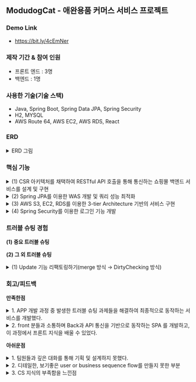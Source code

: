 ## ModudogCat - 애완용품 커머스 서비스 프로젝트

### Demo Link
+ https://bit.ly/4cEmNer

### 제작 기간 & 참여 인원
+ 프론트 엔드 : 3명 
+ 백엔드 : 1명

### 사용한 기술(기술 스택)
+ Java, Spring Boot, Spring Data JPA, Spring Security
+ H2, MYSQL
+ AWS Route 64, AWS EC2, AWS RDS, React

### ERD
<details>
  <summary>ERD 그림</summary>
  <p>
    <img src="https://github.com/steadykyu/modudogcat_refactoring/blob/main/sampleImage/ERD.png" alt="AWS 아키텍처">
  </p>
</details>

### 핵심 기능
<details>
  <summary>(1) CSR 아키텍처를 채택하여 RESTful API 호출을 통해 통신하는 쇼핑몰 백엔드 서비스를 설계 및 구현</summary>
  <p> 
    <img src="https://github.com/steadykyu/modudogcat_refactoring/blob/main/sampleImage/studySample/csr.png" alt="CSR 아키텍처">
  </p>
  <p>
    대부분의 도메인들은 RESTful 설계에 따라 <a href = "https://github.com/steadykyu/modudogcat_refactoring/blob/1ef06b737589db917ec4ff77ddb10bbda566d15d/src/main/java/com/k5/modudogcat/domain/product/controller/ProductController.java#L28-L65">
    Product Controller</a> 의 URL 형식에 맞추어 CRUD의 구현을 나타냅니다.
  </p>
  <p>
    다만 회원 도메인의 경우 로그인시 JWT 토큰을 이용해 개별 회원 리소스를 유추해낼 수 있고 회원의 PK를 보여주지 않는게 보안적으로 좋다고 생각했습니다. 그러므로 <a href = "https://github.com/steadykyu/modudogcat_refactoring/blob/1ef06b737589db917ec4ff77ddb10bbda566d15d/src/main/java/com/k5/modudogcat/domain/user/controller/UserController.java#L32-L75">
    회원 Controller</a> 의 URL로 CRUD를 구현했습니다.
  </p>
</details>
<details> 
  <summary>(2) Spring JPA를 이용한 WAS 개발 및 쿼리 성능 최적화</summary>
  <p>
   <img src="https://github.com/steadykyu/modudogcat_refactoring/blob/main/sampleImage/studySample/JPA_architecture.png" alt="JPA 아키텍처">
  </p>
  <p>
    기본적으로 성능최적화를 위해 모든 Entity는 지연로딩으로 설정하는 방향으로 구현했습니다.        </p>
  <p>
    또한 Hibernate를 기반으로 만들어진 Spring JPA를 통해 ORM 프레임워크를 구현했습니다. 대부분의 기능은 Spring Data JPA의 쿼리메소드를 이용하여 쿼리를 매핑하여 실행시키도록 구현했습니다.
  <p>
    <strong>1) single select Paging query:</strong> 1:N의 Order와 OrderProduct를 사용하는 페이징 기능 과정 N+1 문제가 발생했었습니다. 해당 문제를 해결하고, 대용량 주문 또는 상품을 조회하더라도 시스템 장애가 발생하지 않도록 Batch Processing을 구현했습니다. 
  </p>
  <p>
     <a href = https://github.com/steadykyu/modudogcat_refactoring/blob/cb9746bb7f0c301a038000eb4ce9e100cc6fbbee/src/main/java/com/k5/modudogcat/domain/order/entity/Order.java#L40-L42>Order의 OrderProduct엔티티</a> 는 페이징 크기에 맞게 12개의 배치로 지정해 두었습니다.
  <p>
  <p>
    Order:OrderProduct 그리고 OrderProduct:Product는 1:N, N:1 이므로 <a href = https://github.com/steadykyu/modudogcat_refactoring/blob/cb9746bb7f0c301a038000eb4ce9e100cc6fbbee/src/main/java/com/k5/modudogcat/domain/product/entity/Product.java#L17-L23>Product 엔티티</a> 또한 배치를 지정했습니다. 
  </p>  
    <strong>2) bulk delete query:</strong> Order 생성시, User가 가진 장바구니는 비워져야합니다. 장바구니는 임시데이터이므로, 크지 않다고 생각했기에 bulk 연산으로 한번에 제거했습니다.
  </p>
  <p>
    <a href = https://github.com/steadykyu/modudogcat_refactoring/blob/cb9746bb7f0c301a038000eb4ce9e100cc6fbbee/src/main/java/com/k5/modudogcat/domain/cart/repository/CartProductRepository.java#L18-L20> CartProductRepository</a> 에서 JPQL Query를 직접 생성하여 DB에 실행시킨 후, 영속성 컨텍스트를 초기화시켰습니다.
  </p>
  <p>
    <strong>3) single select fetch join query:</strong> 모든 엔티티들은 기본적으로 지연로딩을 통해 연관관계를 맺고 있습니다. 하지만 로그인 기능을 위해 User Entity를 사용할때, Role 권한이 필요합니다. 이를 위해 명시적으로 즉시 로딩 될수 있도록 <a href = https://github.com/steadykyu/modudogcat_refactoring/blob/cb9746bb7f0c301a038000eb4ce9e100cc6fbbee/src/main/java/com/k5/modudogcat/domain/user/repository/UserRepository.java#L14-L15>UserRepository</a> 와 같이 fetch join을 사용했습니다.
  </p>
  <p>
    <strong> 4) Batch insert query:</strong> JPA의 Hibernate는 기본적으로 single insert query로 데이터를 삽입합니다. 그러므로 만약 대용량 데이터이고 1:N 관계일때는 N+1개의 insert문을 사용해야하고 이는 성능상 좋지 않을 것이라 생각되었습니다.
  </p>
  <p>
    기존 엔티티 생성전략인 GenerationType.IDENTITY 을 유지하고, Batch Process를 구현하기 위해 <a href=https://github.com/steadykyu/modudogcat_refactoring/blob/cb9746bb7f0c301a038000eb4ce9e100cc6fbbee/src/main/java/com/k5/modudogcat/domain/order/repository/OrderProductRepositoryCustomImpl.java#L18-L45>OrderProductRepositoryCustomImpl</a> Spring Data JPA를 확장시키고, JDBC Template을 사용했습니다. 
  </p>
</details>
<details>
  <summary>(3) AWS S3, EC2, RDS를 이용한 3-tier Architecture 기반의 서비스 구현</summary>
  <p>
    <img src="https://github.com/steadykyu/modudogcat_refactoring/blob/main/sampleImage/studySample/aws_architecture.png" alt="AWS 아키텍처">
  </p>
</details>
<details>
  <summary>(4) Spring Security를 이용한 로그인 기능 개발</summary>

</details>


### 트러블 슈팅 경험
**(1) 중요 트러블 슈팅** </br>

**(2) 그 외 트러블 슈팅** </br>
<details>
  <summary>(1) Update 기능 리팩토링하기(merge 방식 → DirtyChecking 방식) </summary>
  <strong>문제정의</strong>
  
  이전 수정 기능의 코드들을 살펴보겠습니다.
  
  ```java
    @Transactional
    public User updateUser(User user){
        Long userId = user.getUserId();
        User findUser = findVerifiedUserById(userId);

        Optional.ofNullable(user.getPassword())
                .ifPresent(newPassword -> findUser.setPassword(passwordEncoder.encode(newPassword)));
        Optional.ofNullable(user.getAddress())
                .ifPresent(newAddress -> findUser.setAddress(newAddress));
        Optional.ofNullable(user.getEmail())
                .ifPresent(newEmail -> findUser.setEmail(newEmail));

        return userRepository.save(findUser); //---------------- (1)
    }
  ```

  디버그를 찍어보니 위 코드를 동작하면 JpaRepository의 구현체인 SimpleJpaRepository의 save()를 사용한다. 이 방식은 merge() 인 병합의 방식을 사용하는데, 이는 병합에 사용하는 엔티티 객체의 모든 필드를 가져와서
  병합을 시도하므로, 만약 수정되려는 해당 객체의 일부 필드에 null이 존재하는 경우 수정전 필드의 값을 null로 수정할 수 있습니다. 즉 필드 누락의 가능성이 존재합니다.

  <strong>제안하는 방안</strong>
  
  병합보다 JPA에서 권장하는 변경 감지 방식을 이용하면 수정하지 않는 엔티티 필드값은 유지하고, 수정된 필드의 값만 변경하여 update 쿼리를 날리도록 동작한다.
  - 필드 누락 가능성 감소
  - 효율적인 SQL 생성
  - 데이터베이스 통신 최소화
  - 캐시 이점 활용

  <strong> 문제 해결</strong>
  ```java
    @Transactional
    public User updateUser(User user){
        Long userId = user.getUserId();
        User findUser = findVerifiedUserById(userId);

        Optional.ofNullable(user.getPassword())
                .ifPresent(newPassword -> findUser.setPassword(passwordEncoder.encode(newPassword)));
        Optional.ofNullable(user.getAddress())
                .ifPresent(newAddress -> findUser.setAddress(newAddress));
        Optional.ofNullable(user.getEmail())
                .ifPresent(newEmail -> findUser.setEmail(newEmail));

        //        return userRepository.save(findUser);
        return findUser; 
    }
  ```
  JPA가 권장하는 변경감지로 동작하도록 명시적으로 save()를 사용하지 않고, 엔티티를 그대로 반환했다. 이제 엔티티는 캐시에 저장된 수정 전의 엔티티와 비교하여 변경감지의 대상이 되어 수정된 필드의 값만 변경한
  적절한 update 쿼리를 날려준다.
  

**결과 쿼리**

```java
Hibernate: 
    update
        user_table 
    set
        modified_at=?,
        address=?,
        admin_id=?,
        email=?,
        login_id=?,
        name=?,
        password=?,
        seller_id=?,
        user_status=? 
    where
        user_id=?
```
    
</details>

### 회고/피드백
**만족한점** </br>
<details>
  <summary>1. APP 개발 과정 중 발생한 트러블 슈팅 과제들을 해결하여 최종적으로 동작하는 서비스를 개발했다.</summary>
  <p>
    </br>
    인프런 강의 내용이나 검색등을 통해 위의 트러블 슈팅들을 해결하며 최종적으로 쇼핑몰 서비스를 제공하는 웹 사이트를 개발함으로써 뿌듯함을 느꼈습니다.
  </p>
</details>
<details>
  <summary>2. front 분들과 소통하며 Back과 API 통신을 기반으로 동작하는 SPA 를 개발하고, 이 과정에서 프론트 지식을 배울 수 있었다.</summary>
  <p style="padding-left: 20px;">
    </br>
    프론트엔드 쪽과 통신하면서 서로 간 알고 있는 부분이 달라 대화가 잘 되지 않는 것을 발견 할수 있었습니다. 
    예를 들어 어떤 형식으로 보내줘야만 프론트쪽에서 편하게 데이터를 이용할 수 있는지, 네트워크 통신과정에서 에러가 발생했는데 누구의 에러인지 모르는 등과 같은 이슈가 발생했었습니다. </br>
  </br>
  이 과정들을 해결하기 위해 점심시간마다 정기적인 회의를 가지고, 각자의 문제를 공유하거나 기능들이 어떻게 동작해주는지 설명해주는 시간을 가졌습니다.
  이를 통해 Json 을 보내주면 프론트 쪽에서 객체로 바꾸어 페이지의 여러곳에서 사용한다는 점이나 웹과 WAS의 전체적인 아키텍처가 어떻게 동작하는지를 이해할 수 있었습니다.</br>
  </p>
</details>

**아쉬운점** </br>
<details>
  <summary> 1. 팀원들과 깊은 대화를 통해 기획 및 설계하지 못했다.</summary>
  <p>
        데이터베이스 설계나 네트워크, 디자인 패턴등 cs지식이 부족한 과정에서 기획과 설계를 진행하다보니 해답이 나오지 않는 부분에 시간을 너무 많이 허비했습니다. 우선 바로 구현할 수 있는 지식으로 APP을 개발 해두고, 하나씩 추가하거나 리팩토링 하는 방식으로 개발했어야 한다고 생각이 듭니다. 
    </br>
  </br>
  예를 들어 ERD를 설계할 때 구매자, 판매자, 관리자를 어떻게 설계할 것인가로 이야기를 나누었는데, DB 설계 지식이 부족했다보니 무엇이 좋은 ERD 인가 고민하며 시간을 많이 허비했습니다.
    간단하게 모두 도메인으로 만들어두고 기능을 개발하며 하나하나 필요하거나 새로운 기술들을 좀 더 적용해보면 개발 기간동안에 더 많은 것들을 할 수 있지 않았나 생각이 듭니다.
  </p>
  <p>
    또한 깊은 대화를 통해 팀원들의 실력을 객관적으로 나타내보고, 이에 맞게 업무를 배분했으면 중간에 이탈자가 발생하지 않을 것이라고 생각이 듭니다.
  </p>
</details>
<details>
  <summary> 2. 디테일한, 보기좋은 user or business sequence flow를 만들지 못한 부분</summary>
  <p>
    </br>
    디테일하고 프론트, 백 양쪽이 이해할 수 있는 user sequence flow를 만들지 못하다보니, 이후 개발 과정에서 로직 중간과정은 어떻게 진행되는가를 물어보는 과정이 자주 일어났던것 같습니다. 
    차라리 처음에 draw.io같은 사이트를 이용하여 flow를 그림으로 구체적으로 그려놓고 부연설명을 붙여 놓은 후 조금조금씩 수정했다면 시간을 많이 절약할 수 있었을 것이라고 생각됩니다.
  </p>
</details>

<details>
  <summary> 3. CS 지식의 부족함을 느낀점</summary>
  <p>
  Spring JPA를 사용하다보니 결국 데이터베이스에 대한 지식이 필요하고, 프론트/백/DB간 소통 과정에서 네트워크에 대한 지식이 필요하고, AWS나 리눅스를 제대로 사용하기 위해선 운영체제나/인프라의 지식이 필요함을 느꼈습니다. 더 좋은 APP 개발과 기술들을 제대로 활용하기 위해서는 CS 공부가 바탕이 되는구나를 느꼈습니다.
  </p>
</details>


